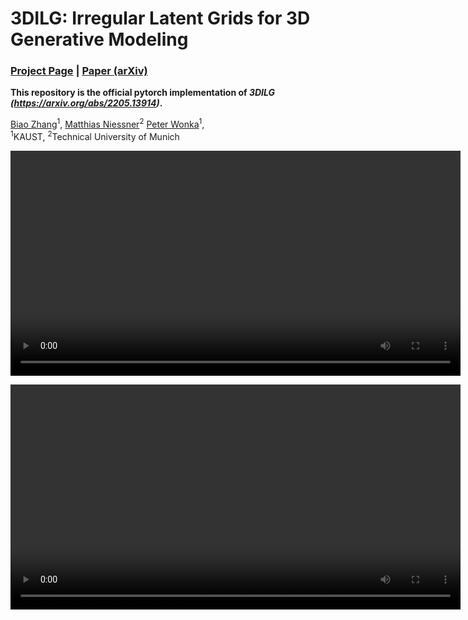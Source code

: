 # 3DILG: Irregular Latent Grids for 3D Generative Modeling

### [Project Page](https://1zb.github.io/3DILG/) | [Paper (arXiv)](https://arxiv.org/abs/2205.13914)

**This repository is the official pytorch implementation of  *3DILG (https://arxiv.org/abs/2205.13914)*.**

[Biao Zhang](https://1zb.github.io/)<sup>1</sup>,
[Matthias Niessner](https://www.niessnerlab.org/)<sup>2</sup>
[Peter Wonka](http://peterwonka.net/)<sup>1</sup>,<br>
<sup>1</sup>KAUST, <sup>2</sup>Technical University of Munich


<video src='https://1zb.github.io/3DILG/static/video/pipeline.mp4' width=720/> <br>

<video src='https://1zb.github.io/3DILG/static/video/uni_ar_wtitle.mp4' width=720/>


## :computer: Progress
- [x] Training of first stage
- [x] Training of category-conditioned generation
- [ ] Data preprocessing
- [ ] Pretrained models
- [ ] Code cleaning

## :bullettrain_front: Training
The training requires pre-processed ShapeNet objects which we have not released yet.

### First stage (autoencoder):
```
torchrun --nproc_per_node=4 run_vqvae.py --output_dir output/vqvae_512_1024_2048 --model vqvae_512_1024_2048 --batch_size 32 --num_workers 60 --lr 1e-3 --disable_eval --point_cloud_size 2048
```

### Second stage (category-conditioned generation):
```
torchrun --nproc_per_node=4 run_class_cond.py --output_dir output/class_encoder_55_512_1024_24_K1024_vqvae_512_1024_2048 --model class_encoder_55_512_1024_24_K1024 --vqvae vqvae_512_1024_2048 --vqvae_pth output/vqvae_512_1024_2048/checkpoint-799.pth --batch_size 32 --num_workers 60 --point_cloud_size 2048
```


## :balloon: Sampling
Pick a category id `$CATEGORY_ID` which you can find definition in [shapnet.py](shapenet.py). Using the following code to sample a shape, you will find a file `sample.obj` in the root folder.

```
python run_class_cond_sample.py --model_pth pretrained/class_encoder_55_512_1024_24_K1024_vqvae_512_1024_2048/checkpoint-399.pth --vqvae_pth pretrained/vqvae_512_1024_2048/checkpoint-799.pth --id $CATEGORY_ID
```

## :e-mail: Contact

Contact [Biao Zhang](mailto:biao.zhang@kaust.edu.sa) ([@1zb](https://github.com/1zb)) if you have any further questions. This repository is for academic research use only.

## :bulb: Acknowledgments
The architecture of our method is inspired by [Taming-transformers](https://github.com/CompVis/taming-transformers) and [ViT](https://github.com/google-research/vision_transformer).

## :blue_book: Citation

```bibtex
@article{zhang20223dilg,
  title={3DILG: Irregular Latent Grids for 3D Generative Modeling},
  author={Zhang, Biao and Nie{\ss}ner, Matthias and Wonka, Peter},
  journal={arXiv preprint arXiv:2205.13914},
  year={2022}
}